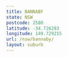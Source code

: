 ```yaml
---
title: BANNABY
state: NSW
postcode: 2580
latitude: -34.726283
longitude: 149.729215
url: /nsw/bannaby/
layout: suburb
---
```


